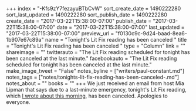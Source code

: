 +++
index = "-Kfs9zY7fezayuBTbCvW"
sort_create_date = 1490222280
sort_last_updated = 1490222280
sort_publish_date = 1490222280
create_date = "2017-03-22T15:38:00-07:00"
publish_date = "2017-03-22T15:38:00-07:00"
date = "2017-03-22T15:38:00-07:00"
last_updated = "2017-03-22T15:38:00-07:00"
preview_url = "f0130c9c-9d24-baad-8ea6-1b907e67c89a"
name = "Tonight's Lit Fix reading has been canceled "
title = "Tonight's Lit Fix reading has been canceled "
type = "Column"
link = ""
shareimage = ""
twitterauto = "The Lit Fix reading scheduled for tonight has been canceled at the last minute."
facebookauto = "The Lit Fix reading scheduled for tonight has been canceled at the last minute."
make_image_tweet = "False"
notes_byline = ["writers/paul-constant.md"]
notes_tags = ["notes/tonights-lit-fix-reading-has-been-canceled-.md"]
notes_about = ""
books = ""
+++
We just received an email from host Mia Lipman that says due to a last-minute emergency, tonight's Lit Fix reading, which [I wrote about this morning](http://www.seattlereviewofbooks.com/notes/2017/03/22/literary-event-of-the-week-lit-fix-fourth-anniversary-party-at-chop-suey/), has been canceled. Apologies to everyone.